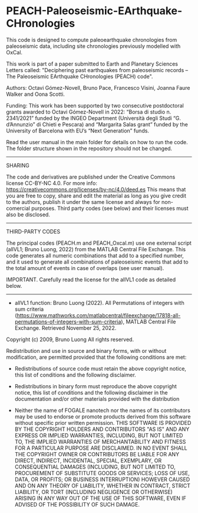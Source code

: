 # PEACH-Paleoseismic-EArthquake-CHronologies

This code is designed to compute paleoearthquake chronologies from paleoseismic data, including site chronologies previously modelled with OxCal. 

This work is part of a paper submitted to Earth and Planetary Sciences Letters called: "Deciphering past earthquakes from paleoseismic records – The Paleoseismic EArthquake CHronologies (PEACH) code".

Authors: Octavi Gómez-Novell, Bruno Pace, Francesco Visini, Joanna Faure Walker and Oona Scotti.

Funding: This work has been supported by two consecutive postdoctoral grants awarded to Octavi Gómez-Novell in 2022: “Borsa di studio n. 2341/2021” funded by the INGEO Department (Università degli Studi “G. d’Annunzio” di Chieti e Pescara) and “Margarita Salas grant” funded by the University of Barcelona with EU’s “Next Generation” funds.

Read the user manual in the main folder for details on how to run the code. The folder structure shown in the repository should not be changed.

******

SHARING

The code and derivatives are published under the Creative Commons license CC-BY-NC 4.0. For more info: https://creativecommons.org/licenses/by-nc/4.0/deed.es This means that you are free to copy, share and edit the material as long as you give credit to the authors, publish it under the same license and always for non-comercial purposes. Third party codes (see below) and their licenses must also be disclosed.

******

THIRD-PARTY CODES

The principal codes (PEACH.m and PEACH_Oxcal.m) use one external script (allVL1; Bruno Luong, 2022) from the MATLAB Central File Exchange. This code generates all numeric combinations that add to a specified number, and it used to generate all combinations of paleoseismic events that add to the total amount of events in case of overlaps (see user manual).

IMPORTANT. Carefully read the license for the allVL1 code as detailed below.

******

- allVL1 function: Bruno Luong (2022). All Permutations of integers with sum criteria (https://www.mathworks.com/matlabcentral/fileexchange/17818-all-permutations-of-integers-with-sum-criteria), MATLAB Central File Exchange. Retrieved November 25, 2022.


Copyright (c) 2009, Bruno Luong
All rights reserved.

Redistribution and use in source and binary forms, with or without
modification, are permitted provided that the following conditions are met:

* Redistributions of source code must retain the above copyright notice, this
  list of conditions and the following disclaimer.

* Redistributions in binary form must reproduce the above copyright notice,
  this list of conditions and the following disclaimer in the documentation
  and/or other materials provided with the distribution
* Neither the name of FOGALE nanotech nor the names of its
  contributors may be used to endorse or promote products derived from this
  software without specific prior written permission.
THIS SOFTWARE IS PROVIDED BY THE COPYRIGHT HOLDERS AND CONTRIBUTORS "AS IS"
AND ANY EXPRESS OR IMPLIED WARRANTIES, INCLUDING, BUT NOT LIMITED TO, THE
IMPLIED WARRANTIES OF MERCHANTABILITY AND FITNESS FOR A PARTICULAR PURPOSE ARE
DISCLAIMED. IN NO EVENT SHALL THE COPYRIGHT OWNER OR CONTRIBUTORS BE LIABLE
FOR ANY DIRECT, INDIRECT, INCIDENTAL, SPECIAL, EXEMPLARY, OR CONSEQUENTIAL
DAMAGES (INCLUDING, BUT NOT LIMITED TO, PROCUREMENT OF SUBSTITUTE GOODS OR
SERVICES; LOSS OF USE, DATA, OR PROFITS; OR BUSINESS INTERRUPTION) HOWEVER
CAUSED AND ON ANY THEORY OF LIABILITY, WHETHER IN CONTRACT, STRICT LIABILITY,
OR TORT (INCLUDING NEGLIGENCE OR OTHERWISE) ARISING IN ANY WAY OUT OF THE USE
OF THIS SOFTWARE, EVEN IF ADVISED OF THE POSSIBILITY OF SUCH DAMAGE.
